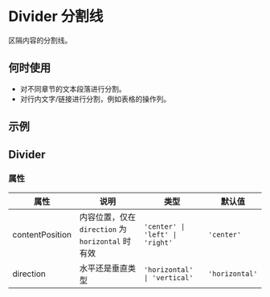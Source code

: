 # Divider 分割线

区隔内容的分割线。

## 何时使用

- 对不同章节的文本段落进行分割。
- 对行内文字/链接进行分割，例如表格的操作列。

## 示例

<code src="./demos/demo1.tsx"></code>

## Divider

### 属性

| 属性            | 说明                                              | 类型                            | 默认值         |
| --------------- | ------------------------------------------------- | ------------------------------- | -------------- |
| contentPosition | 内容位置，仅在 `direction` 为 `horizontal` 时有效 | `'center' \| 'left' \| 'right'` | `'center'`     |
| direction       | 水平还是垂直类型                                  | `'horizontal' \| 'vertical'`    | `'horizontal'` |

